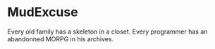 MudExcuse
=========

Every old family has a skeleton in a closet. Every programmer has an abandonned MORPG in his archives.
